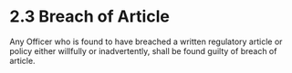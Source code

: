 # 2.3 Breach of Article

Any Officer who is found to have breached a written regulatory article or policy either willfully or inadvertently, shall be found guilty of breach of article.

